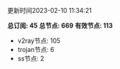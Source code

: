 更新时间2023-02-10 11:34:21

**总订阅: 45**
**总节点: 669**
**有效节点: 113**
- v2ray节点: 105
- trojan节点: 6
- ss节点: 2
